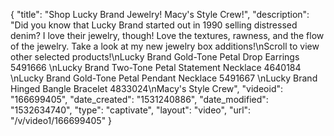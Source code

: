 {
    "title": "Shop Lucky Brand Jewelry! Macy's Style Crew!",
    "description": "Did you know that Lucky Brand started out in 1990 selling distressed denim? I love their jewelry, though! Love the textures, rawness, and the flow of the jewelry. Take a look at my new jewelry box additions!\nScroll to view other selected products!\nLucky Brand Gold-Tone Petal Drop Earrings 5491666 \nLucky Brand Two-Tone Petal Statement Necklace 4640184 \nLucky Brand Gold-Tone Petal Pendant Necklace 5491667 \nLucky Brand Hinged Bangle Bracelet 4833024\nMacy's Style Crew",
    "videoid": "166699405",
    "date_created": "1531240886",
    "date_modified": "1532634740",
    "type": "captivate",
    "layout": "video",
    "url": "\/v\/video1\/166699405"
}